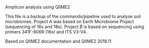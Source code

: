 Amplicon analysis using QIIME2

This file is a backup of the commands/pipeline used to analyse soil microbiomes. Project A was based on Earth Microbiome Project (sequencing of 16s and 18s). Project B is based on sequencing using primers 341F-806R (16s) and ITS V3-V4. 

Based on QIIME2 documentation and QIIME2 2018.11
